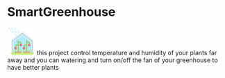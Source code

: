 # SmartGreenhouse

<img src="greenhouse_front/image/greenhouse.svg" width="64"/><span> this project control temperature and humidity of your plants far away
and you can watering and turn on/off the fan of your greenhouse to have better plants
</span>
